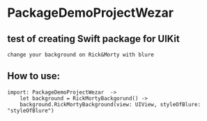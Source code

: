 # PackageDemoProjectWezar

## test of creating Swift package for UIKit
    change your background on Rick&Morty with blure 

## How to use: 
    import: PackageDemoProjectWezar  ->
        let background = RickMortyBackgorund() -> 
        background.RickMortyBackground(view: UIView, styleOfBlure: "styleOfBlure")
